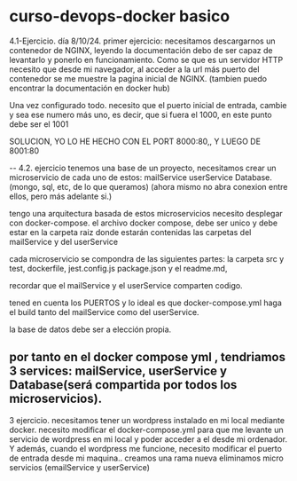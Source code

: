 # curso-devops-docker basico

4.1-Ejercicio. día 8/10/24.
primer ejercicio: necesitamos descargarnos un contenedor de NGINX, leyendo la documentación debo de ser capaz de levantarlo y ponerlo en funcionamiento. Como se que es un servidor HTTP necesito que desde mi navegador, al acceder a la url más puerto del contenedor se me muestre la pagina inicial de NGINX. (tambien puedo encontrar la documentación en docker hub)

Una vez configurado todo. necesito que el puerto inicial de entrada, cambie y sea ese numero más uno, es decir, que si fuera el 1000, en este punto debe ser el 1001

SOLUCION, YO LO HE HECHO CON EL PORT 8000:80,, Y LUEGO DE 8001:80

--
4.2. ejercicio
tenemos una base de un proyecto, necesitamos crear un microservicio de cada uno de estos:
mailService
userService
Database. (mongo, sql, etc, de lo que queramos) (ahora mismo no abra conexion entre ellos, pero más adelante si.)

tengo una arquitectura basada de estos microservicios necesito desplegar con docker-compose. el archivo docker compose, debe ser unico y debe estar en la carpeta raiz donde estarán contenidas las carpetas del mailService y del userService

cada microservicio se compondra de las siguientes partes:
la carpeta src y test, dockerfile, jest.config.js
package.json y el readme.md,

recordar que el mailService y el userService comparten codigo.

tened en cuenta los PUERTOS y lo ideal es que docker-compose.yml haga el build tanto del mailService como del userService.

la base de datos debe ser a elección propia.

## por tanto en el docker compose yml , tendriamos 3 services: mailService, userService y Database(será compartida por todos los microservicios).

3 ejercicio. necesitamos tener un wordpress instalado en mi local mediante docker. necesito modificar el docker-compose.yml para que me levante un servicio de wordpress en mi local y poder acceder a el desde mi ordenador. Y además, cuando el wordpress me funcione, necesito modificar el puerto de entrada desde mi maquina.. creamos una rama nueva eliminamos micro servicios (emailService y userService)
